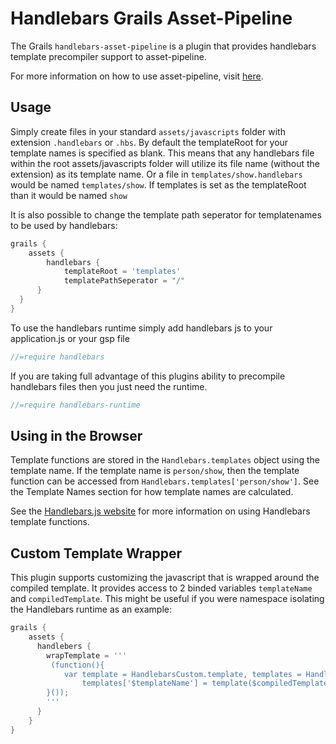 Handlebars Grails Asset-Pipeline
================================
The Grails `handlebars-asset-pipeline` is a plugin that provides handlebars template precompiler support to asset-pipeline.

For more information on how to use asset-pipeline, visit [here](http://www.github.com/bertramdev/asset-pipeline).


Usage
-----

Simply create files in your standard `assets/javascripts` folder with extension `.handlebars` or `.hbs`.
By default the templateRoot for your template names is specified as blank. This means that any handlebars file within the root assets/javascripts folder will utilize its file name (without the extension) as its template name. Or a file in `templates/show.handlebars` would be named `templates/show`. If templates is set as the templateRoot than it would be named `show`

It is also possible to change the template path seperator for templatenames to be used by handlebars:

```groovy
grails {
	assets {
		handlebars {
			templateRoot = 'templates'
			templatePathSeperator = "/"
	  }
  }
}
```

To use the handlebars runtime simply add handlebars js to your application.js or your gsp file

```javascript
//=require handlebars
```

If you are taking full advantage of this plugins ability to precompile handlebars files then you just need the runtime.

```javascript
//=require handlebars-runtime
```


Using in the Browser
--------------------

Template functions are stored in the `Handlebars.templates` object using the template name. If the template name is
`person/show`, then the template function can be accessed from `Handlebars.templates['person/show']`. See the Template Names section for how template names are calculated.

See the [Handlebars.js website](http://handlebarsjs.com/) for more information on using Handlebars template functions.

Custom Template Wrapper
-----------------------

This plugin supports customizing the javascript that is wrapped around the compiled template. It provides access to 2 binded variables `templateName` and `compiledTemplate`. This might be useful if you were namespace isolating the Handlebars runtime as an example:


```groovy 
grails {
	assets {
	  handlebers {
	  	wrapTemplate = '''
	  	 (function(){
			var template = HandlebarsCustom.template, templates = HandlebarsCustom.templates = HandlebarsCustom.templates || {};
				templates['$templateName'] = template($compiledTemplate);
		}());
	  	'''
	  }
    }
}
```

